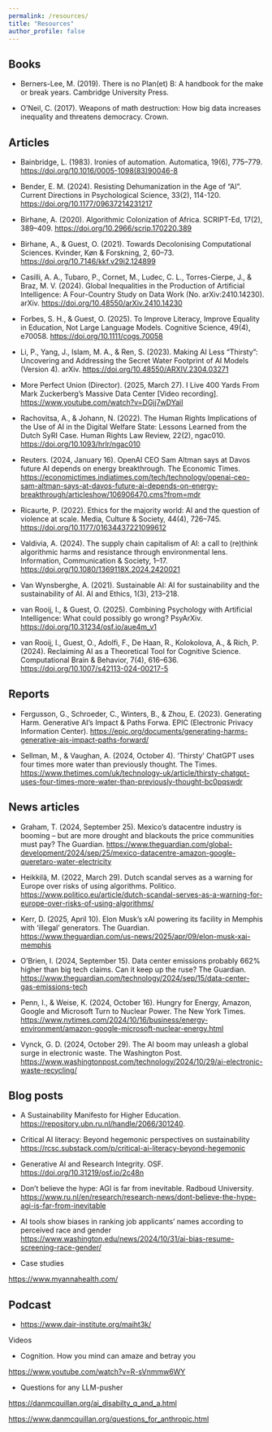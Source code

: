 ```yaml
---
permalink: /resources/
title: "Resources"
author_profile: false
---
```


## Books
- Berners-Lee, M. (2019). There is no Plan(et) B: A handbook for the make or break years. Cambridge University Press.

- O’Neil, C. (2017). Weapons of math destruction: How big data increases inequality and threatens democracy. Crown.

## Articles

- Bainbridge, L. (1983). Ironies of automation. Automatica, 19(6), 775–779. https://doi.org/10.1016/0005-1098(83)90046-8

- Bender, E. M. (2024). Resisting Dehumanization in the Age of “AI”. Current Directions in Psychological Science, 33(2), 114-120.  https://doi.org/10.1177/09637214231217

- Birhane, A. (2020). Algorithmic Colonization of Africa. SCRIPT-Ed, 17(2), 389–409. https://doi.org/10.2966/scrip.170220.389

- Birhane, A., & Guest, O. (2021). Towards Decolonising Computational Sciences. Kvinder, Køn & Forskning, 2, 60–73. https://doi.org/10.7146/kkf.v29i2.124899

- Casilli, A. A., Tubaro, P., Cornet, M., Ludec, C. L., Torres-Cierpe, J., & Braz, M. V. (2024). Global Inequalities in the Production of Artificial Intelligence: A Four-Country Study on Data Work (No. arXiv:2410.14230). arXiv. https://doi.org/10.48550/arXiv.2410.14230

- Forbes, S. H., & Guest, O. (2025). To Improve Literacy, Improve Equality in Education, Not Large Language Models. Cognitive Science, 49(4), e70058. https://doi.org/10.1111/cogs.70058

- Li, P., Yang, J., Islam, M. A., & Ren, S. (2023). Making AI Less “Thirsty”: Uncovering and Addressing the Secret Water Footprint of AI Models (Version 4). arXiv. https://doi.org/10.48550/ARXIV.2304.03271

- More Perfect Union (Director). (2025, March 27). I Live 400 Yards From Mark Zuckerberg’s Massive Data Center [Video recording]. https://www.youtube.com/watch?v=DGjj7wDYaiI

- Rachovitsa, A., & Johann, N. (2022). The Human Rights Implications of the Use of AI in the Digital Welfare State: Lessons Learned from the Dutch SyRI Case. Human Rights Law Review, 22(2), ngac010. https://doi.org/10.1093/hrlr/ngac010

- Reuters. (2024, January 16). OpenAI CEO Sam Altman says at Davos future AI depends on energy breakthrough. The Economic Times. https://economictimes.indiatimes.com/tech/technology/openai-ceo-sam-altman-says-at-davos-future-ai-depends-on-energy-breakthrough/articleshow/106906470.cms?from=mdr

- Ricaurte, P. (2022). Ethics for the majority world: AI and the question of violence at scale. Media, Culture & Society, 44(4), 726–745. https://doi.org/10.1177/01634437221099612

- Valdivia, A. (2024). The supply chain capitalism of AI: a call to (re)think algorithmic harms and resistance through environmental lens. Information, Communication & Society, 1–17. https://doi.org/10.1080/1369118X.2024.2420021

- Van Wynsberghe, A. (2021). Sustainable AI: AI for sustainability and the sustainability of AI. AI and Ethics, 1(3), 213–218. 

- van Rooij, I., & Guest, O. (2025). Combining Psychology with Artificial Intelligence: What could possibly go wrong? PsyArXiv. https://doi.org/10.31234/osf.io/aue4m_v1

- van Rooij, I., Guest, O., Adolfi, F., De Haan, R., Kolokolova, A., & Rich, P. (2024). Reclaiming AI as a Theoretical Tool for Cognitive Science. Computational Brain & Behavior, 7(4), 616–636. https://doi.org/10.1007/s42113-024-00217-5



## Reports 

- Fergusson, G., Schroeder, C., Winters, B., & Zhou, E. (2023). Generating Harm. Generative AI’s Impact & Paths Forwa. EPIC (Electronic Privacy Information Center). https://epic.org/documents/generating-harms-generative-ais-impact-paths-forward/

- Sellman, M., & Vaughan, A. (2024, October 4). ‘Thirsty’ ChatGPT uses four times more water than previously thought. The Times. https://www.thetimes.com/uk/technology-uk/article/thirsty-chatgpt-uses-four-times-more-water-than-previously-thought-bc0pqswdr


## News articles


- Graham, T. (2024, September 25). Mexico’s datacentre industry is booming – but are more drought and blackouts the price communities must pay? The Guardian. https://www.theguardian.com/global-development/2024/sep/25/mexico-datacentre-amazon-google-queretaro-water-electricity

- Heikkilä, M. (2022, March 29). Dutch scandal serves as a warning for Europe over risks of using algorithms. Politico. https://www.politico.eu/article/dutch-scandal-serves-as-a-warning-for-europe-over-risks-of-using-algorithms/

- Kerr, D. (2025, April 10). Elon Musk’s xAI powering its facility in Memphis with ‘illegal’ generators. The Guardian. https://www.theguardian.com/us-news/2025/apr/09/elon-musk-xai-memphis

- O’Brien, I. (2024, September 15). Data center emissions probably 662% higher than big tech claims. Can it keep up the ruse? The Guardian. https://www.theguardian.com/technology/2024/sep/15/data-center-gas-emissions-tech

- Penn, I., & Weise, K. (2024, October 16). Hungry for Energy, Amazon, Google and Microsoft Turn to Nuclear Power. The New York Times. https://www.nytimes.com/2024/10/16/business/energy-environment/amazon-google-microsoft-nuclear-energy.html

- Vynck, G. D. (2024, October 29). The AI boom may unleash a global surge in electronic waste. The Washington Post. https://www.washingtonpost.com/technology/2024/10/29/ai-electronic-waste-recycling/



## Blog posts

- A Sustainability Manifesto for Higher Education. 
 https://repository.ubn.ru.nl/handle/2066/301240.

- Critical AI literacy: Beyond hegemonic perspectives on sustainability
https://rcsc.substack.com/p/critical-ai-literacy-beyond-hegemonic

- Generative AI and Research Integrity. OSF. 
https://doi.org/10.31219/osf.io/2c48n

- Don’t believe the hype: AGI is far from inevitable. Radboud University. https://www.ru.nl/en/research/research-news/dont-believe-the-hype-agi-is-far-from-inevitable

- AI tools show biases in ranking job applicants’ names according to perceived race and gender
https://www.washington.edu/news/2024/10/31/ai-bias-resume-screening-race-gender/	

- Case studies

https://www.myannahealth.com/


## Podcast

- https://www.dair-institute.org/maiht3k/


Videos

- Cognition. How you mind can amaze and betray you

https://www.youtube.com/watch?v=R-sVnmmw6WY

- Questions for any LLM-pusher

https://danmcquillan.org/ai_disabilty_q_and_a.html

https://www.danmcquillan.org/questions_for_anthropic.html
 
